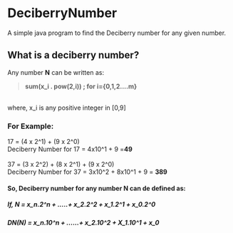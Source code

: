 # DeciberryNumber
A simple java program to find the Deciberry number for any given number. 
<br>
## What is a deciberry number?
Any number **N** can be written as: 
> **sum(x_i . pow(2,i)) ; for i={0,1,2....m}**
<br>
where, x_i is any positive integer in [0,9]

### For Example:
17 = (4 x 2^1) + (9 x 2^0)
<br>
Deciberry Number for 17 = 4x10^1 + 9 =**49**
<br><br>
37 = (3 x 2^2) + (8 x 2^1) + (9 x 2^0)
<br>
Deciberry Number for 37 = 3x10^2 + 8x10^1 + 9 = **389**

#### So, Deciberry number for any number N can de defined as:
##### If, N = x_n.2^n + .....+ x_2.2^2 + x_1.2^1 + x_0.2^0
##### DN(N) = x_n.10^n + ......+ x_2.10^2 + X_1.10^1 + x_0

